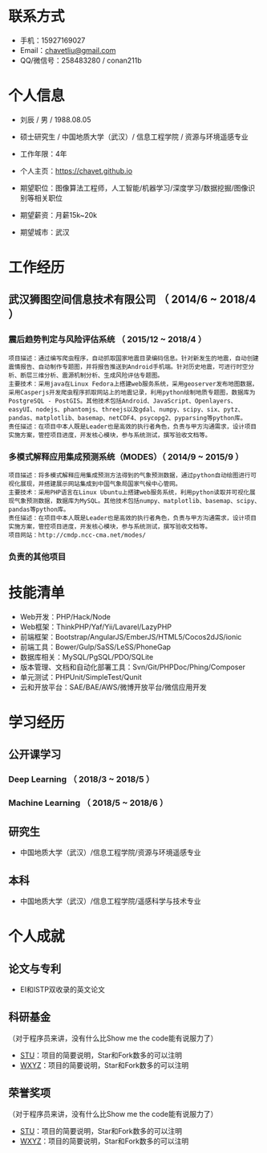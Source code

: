 
# 联系方式
- 手机：15927169027
- Email：chavetliu@gmail.com
- QQ/微信号：258483280 / conan211b


# 个人信息

 - 刘辰 / 男 / 1988.08.05 
 - 硕士研究生 / 中国地质大学（武汉）/ 信息工程学院 / 资源与环境遥感专业
 - 工作年限：4年
 - 个人主页：https://chavet.github.io

 - 期望职位：图像算法工程师，人工智能/机器学习/深度学习/数据挖掘/图像识别等相关职位
 - 期望薪资：月薪15k~20k
 - 期望城市：武汉


# 工作经历

## 武汉狮图空间信息技术有限公司 （ 2014/6 ~ 2018/4 ）

### 震后趋势判定与风险评估系统 （ 2015/12 ~ 2018/4 ） 
    项目描述：通过编写爬虫程序，自动抓取国家地震目录编码信息。针对新发生的地震，自动创建震情报告、自动制作专题图，并将报告推送到Android手机端。针对历史地震，可进行时空分析、断层三维分析、震源机制分析、生成风险评估专题图。
    主要技术：采用java在Linux Fedora上搭建web服务系统，采用geoserver发布地图数据，采用Casperjs开发爬虫程序抓取网站上的地震记录，利用python绘制地质专题图，数据库为PostgreSQL - PostGIS。其他技术包括Android、JavaScript、Openlayers、easyUI、nodejs、phantomjs、threejs以及gdal、numpy、scipy、six、pytz、pandas、matplotlib、basemap、netCDF4、psycopg2、pyparsing等python库。
    责任描述：在项目中本人既是Leader也是高效的执行者角色，负责与甲方沟通需求，设计项目实施方案，管控项目进度，开发核心模块，参与系统测试，撰写验收文档等。

### 多模式解释应用集成预测系统（MODES）（ 2014/9 ~ 2015/9 ） 
    项目描述：将多模式解释应用集成预测方法得到的气象预测数据，通过python自动绘图进行可视化展现，并搭建展示网站集成到中国气象局国家气候中心管网。
    主要技术：采用PHP语言在Linux Ubuntu上搭建web服务系统，利用python读取并可视化展现气象预测数据，数据库为MySQL。其他技术包括numpy、matplotlib、basemap、scipy、pandas等python库。
    责任描述：在项目中本人既是Leader也是高效的执行者角色，负责与甲方沟通需求，设计项目实施方案，管控项目进度，开发核心模块，参与系统测试，撰写验收文档等。
    项目网站：http://cmdp.ncc-cma.net/modes/

### 负责的其他项目


# 技能清单

- Web开发：PHP/Hack/Node
- Web框架：ThinkPHP/Yaf/Yii/Lavarel/LazyPHP
- 前端框架：Bootstrap/AngularJS/EmberJS/HTML5/Cocos2dJS/ionic
- 前端工具：Bower/Gulp/SaSS/LeSS/PhoneGap
- 数据库相关：MySQL/PgSQL/PDO/SQLite
- 版本管理、文档和自动化部署工具：Svn/Git/PHPDoc/Phing/Composer
- 单元测试：PHPUnit/SimpleTest/Qunit
- 云和开放平台：SAE/BAE/AWS/微博开放平台/微信应用开发

  
# 学习经历

## 公开课学习
  ### Deep Learning （ 2018/3 ~ 2018/5 ）
  ### Machine Learning （ 2018/5 ~ 2018/6 ）
  
## 研究生
  - 中国地质大学（武汉）/信息工程学院/资源与环境遥感专业

## 本科
  - 中国地质大学（武汉）/信息工程学院/遥感科学与技术专业
  
  
# 个人成就

## 论文与专利
  - EI和ISTP双收录的英文论文
  
## 科研基金
（对于程序员来讲，没有什么比Show me the code能有说服力了）

  - [STU](http://github.com/yourname/projectname)：项目的简要说明，Star和Fork数多的可以注明
  - [WXYZ](http://github.com/yourname/projectname)：项目的简要说明，Star和Fork数多的可以注明

## 荣誉奖项
（对于程序员来讲，没有什么比Show me the code能有说服力了）

  - [STU](http://github.com/yourname/projectname)：项目的简要说明，Star和Fork数多的可以注明
  - [WXYZ](http://github.com/yourname/projectname)：项目的简要说明，Star和Fork数多的可以注明


    
    
